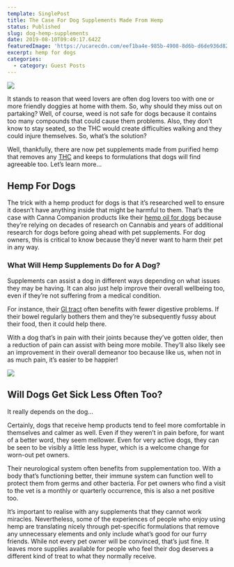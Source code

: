 ```yaml
---
template: SinglePost
title: The Case For Dog Supplements Made From Hemp
status: Published
slug: dog-hemp-supplements
date: 2019-08-10T09:49:17.642Z
featuredImage: 'https://ucarecdn.com/eef1ba4e-985b-4908-8d6b-d6de936d82ba/'
excerpt: hemp for dogs
categories:
  - category: Guest Posts
---
```

![](https://ucarecdn.com/bc4484e3-a467-4835-84b0-844de1af7909/)

It stands to reason that weed lovers are often dog lovers too with one or more friendly doggies at home with them. So, why should they miss out on partaking? Well, of course, weed is not safe for dogs because it contains too many compounds that could cause them problems. Also, they don’t know to stay seated, so the THC would create difficulties walking and they could injure themselves. So, what’s the solution?

Well, thankfully, there are now pet supplements made from purified hemp that removes any [THC](https://www.livescience.com/24553-what-is-thc.html) and keeps to formulations that dogs will find agreeable too. Let’s learn more…

## Hemp For Dogs

The trick with a hemp product for dogs is that it’s researched well to ensure it doesn’t have anything inside that might be harmful to them. That’s the case with Canna Companion products like their [hemp oil for dogs](https://shop.cannacompanionusa.com/products/whole-plant-hemp-oil) because they’re relying on decades of research on Cannabis and years of additional research for dogs before going ahead with pet supplements. For dog owners, this is critical to know because they’d never want to harm their pet in any way.

### What Will Hemp Supplements Do for A Dog?

Supplements can assist a dog in different ways depending on what issues they may be having. It can also just help improve their overall wellbeing too, even if they’re not suffering from a medical condition.

For instance, their [GI tract](https://www.petmd.com/dog/nutrition/7-interesting-facts-about-your-dogs-digestive-system) often benefits with fewer digestive problems. If their bowel regularly bothers them and they’re subsequently fussy about their food, then it could help there.

With a dog that’s in pain with their joints because they’ve gotten older, then a reduction of pain can assist with being more mobile. They’ll also likely see an improvement in their overall demeanor too because like us, when not in as much pain, it’s easier to be happier!

![](https://ucarecdn.com/fef25704-2e18-4e86-b59f-90f7520b738f/)

## Will Dogs Get Sick Less Often Too?

It really depends on the dog...

Certainly, dogs that receive hemp products tend to feel more comfortable in themselves and calmer as well. Even if they weren’t in pain before, for want of a better word, they seem mellower. Even for very active dogs, they can be seen to be visibly a little less hyper, which is a welcome change for worn-out pet owners.

Their neurological system often benefits from supplementation too. With a body that’s functioning better, their immune system can function well to protect them from germs and other bacteria. For pet owners who find a visit to the vet is a monthly or quarterly occurrence, this is also a net positive too.

It’s important to realise with any supplements that they cannot work miracles. Nevertheless, some of the experiences of people who enjoy using hemp are translating nicely through pet-specific formulations that remove any unnecessary elements and only include what’s good for our furry friends. While not every pet owner will be convinced, that’s just fine. It leaves more supplies available for people who feel their dog deserves a different kind of treat to what they normally receive.
